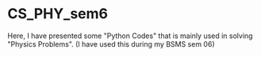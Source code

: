 # CS_PHY_sem6
Here, I have presented some "Python Codes" that is mainly used in solving "Physics Problems". 
(I have used this during my BSMS sem 06)
